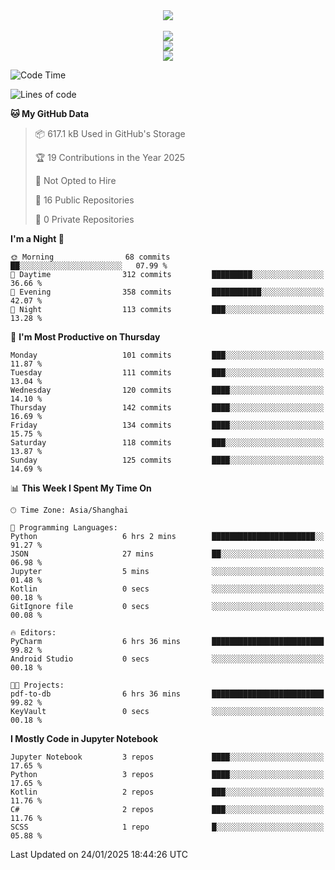 <div align="center">
  <img src="https://readme-typing-svg.demolab.com?font=Zhi+Mang+Xing&size=40&pause=1000&color=000000&center=true&vCenter=true&lines=Baymax%E5%B0%8F%E6%8C%AF;Hello%20World"/><br/>
  <br/>
  <img src="https://skillicons.dev/icons?i=java,kotlin,python,c,cpp,html,css,javascript" /><br/>
  <img src="https://skillicons.dev/icons?i=spring,vue,pytorch,maven,gradle,mysql,sqlite,linux" /><br/>
  <img src="https://skillicons.dev/icons?i=idea,pycharm,webstorm,androidstudio,vscode,git,vim,md" /><br/>
</div>

<!--START_SECTION:waka-->
![Code Time](http://img.shields.io/badge/Code%20Time-521%20hrs%2054%20mins-blue)

![Lines of code](https://img.shields.io/badge/From%20Hello%20World%20I%27ve%20Written-6.0%20million%20lines%20of%20code-blue)

**🐱 My GitHub Data** 

> 📦 617.1 kB Used in GitHub's Storage 
 > 
> 🏆 19 Contributions in the Year 2025
 > 
> 🚫 Not Opted to Hire
 > 
> 📜 16 Public Repositories 
 > 
> 🔑 0 Private Repositories 
 > 
**I'm a Night 🦉** 

```text
🌞 Morning                68 commits          ██░░░░░░░░░░░░░░░░░░░░░░░   07.99 % 
🌆 Daytime                312 commits         █████████░░░░░░░░░░░░░░░░   36.66 % 
🌃 Evening                358 commits         ███████████░░░░░░░░░░░░░░   42.07 % 
🌙 Night                  113 commits         ███░░░░░░░░░░░░░░░░░░░░░░   13.28 % 
```
📅 **I'm Most Productive on Thursday** 

```text
Monday                   101 commits         ███░░░░░░░░░░░░░░░░░░░░░░   11.87 % 
Tuesday                  111 commits         ███░░░░░░░░░░░░░░░░░░░░░░   13.04 % 
Wednesday                120 commits         ████░░░░░░░░░░░░░░░░░░░░░   14.10 % 
Thursday                 142 commits         ████░░░░░░░░░░░░░░░░░░░░░   16.69 % 
Friday                   134 commits         ████░░░░░░░░░░░░░░░░░░░░░   15.75 % 
Saturday                 118 commits         ███░░░░░░░░░░░░░░░░░░░░░░   13.87 % 
Sunday                   125 commits         ████░░░░░░░░░░░░░░░░░░░░░   14.69 % 
```


📊 **This Week I Spent My Time On** 

```text
🕑︎ Time Zone: Asia/Shanghai

💬 Programming Languages: 
Python                   6 hrs 2 mins        ███████████████████████░░   91.27 % 
JSON                     27 mins             ██░░░░░░░░░░░░░░░░░░░░░░░   06.98 % 
Jupyter                  5 mins              ░░░░░░░░░░░░░░░░░░░░░░░░░   01.48 % 
Kotlin                   0 secs              ░░░░░░░░░░░░░░░░░░░░░░░░░   00.18 % 
GitIgnore file           0 secs              ░░░░░░░░░░░░░░░░░░░░░░░░░   00.08 % 

🔥 Editors: 
PyCharm                  6 hrs 36 mins       █████████████████████████   99.82 % 
Android Studio           0 secs              ░░░░░░░░░░░░░░░░░░░░░░░░░   00.18 % 

🐱‍💻 Projects: 
pdf-to-db                6 hrs 36 mins       █████████████████████████   99.82 % 
KeyVault                 0 secs              ░░░░░░░░░░░░░░░░░░░░░░░░░   00.18 % 
```

**I Mostly Code in Jupyter Notebook** 

```text
Jupyter Notebook         3 repos             ████░░░░░░░░░░░░░░░░░░░░░   17.65 % 
Python                   3 repos             ████░░░░░░░░░░░░░░░░░░░░░   17.65 % 
Kotlin                   2 repos             ███░░░░░░░░░░░░░░░░░░░░░░   11.76 % 
C#                       2 repos             ███░░░░░░░░░░░░░░░░░░░░░░   11.76 % 
SCSS                     1 repo              █░░░░░░░░░░░░░░░░░░░░░░░░   05.88 % 
```




 Last Updated on 24/01/2025 18:44:26 UTC
<!--END_SECTION:waka-->





